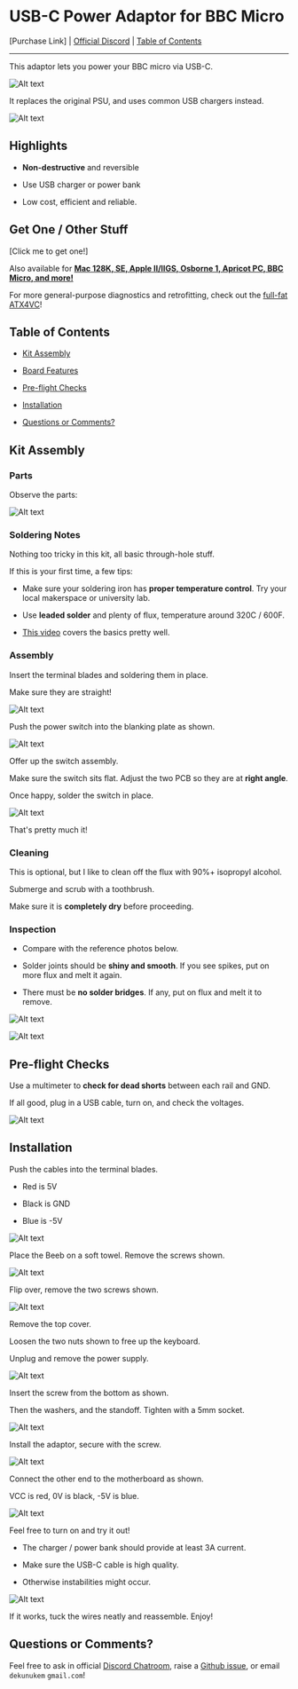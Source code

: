 # USB-C Power Adaptor for BBC Micro

[Purchase Link] | [Official Discord](https://discord.gg/HAuuh3pAmB) | [Table of Contents](#table-of-contents)

----

This adaptor lets you power your BBC micro via USB-C.

![Alt text](photos/bbc_micro/title.jpeg)

It replaces the original PSU, and uses common USB chargers instead.

![Alt text](photos/bbc_micro/mounted.jpeg)

## Highlights

* **Non-destructive** and reversible

* Use USB charger or power bank

* Low cost, efficient and reliable.

## Get One / Other Stuff

[Click me to get one!]

Also available for [**Mac 128K, SE, Apple II/IIGS, Osborne 1, Apricot PC, BBC Micro, and more!**](./README.md)

For more general-purpose diagnostics and retrofitting, check out the [full-fat ATX4VC](https://github.com/dekuNukem/ATX4VC)!

## Table of Contents

- [Kit Assembly](#kit-assembly)

- [Board Features](#board-features)

- [Pre-flight Checks](#pre-flight-checks)

- [Installation](#installation)

- [Questions or Comments?](#questions-or-comments)

## Kit Assembly

### Parts

Observe the parts:

![Alt text](photos/bbc_micro/parts.png)

### Soldering Notes

Nothing too tricky in this kit, all basic through-hole stuff.

If this is your first time, a few tips:

* Make sure your soldering iron has **proper temperature control**. Try your local makerspace or university lab.

* Use **leaded solder** and plenty of flux, temperature around 320C / 600F.

* [This video](https://www.youtube.com/watch?v=AqvHogekDI4) covers the basics pretty well.

### Assembly

Insert the terminal blades and soldering them in place.

Make sure they are straight!

![Alt text](photos/bbc_micro/blades.jpeg)

Push the power switch into the blanking plate as shown.

![Alt text](photos/bbc_micro/hole.jpeg)

Offer up the switch assembly.

Make sure the switch sits flat. Adjust the two PCB so they are at **right angle**.

Once happy, solder the switch in place.

![Alt text](photos/bbc_micro/right.png)

That's pretty much it!

### Cleaning

This is optional, but I like to clean off the flux with 90%+ isopropyl alcohol.

Submerge and scrub with a toothbrush.

Make sure it is **completely dry** before proceeding.

### Inspection

* Compare with the reference photos below.

* Solder joints should be **shiny and smooth**. If you see spikes, put on more flux and melt it again.

* There must be **no solder bridges**. If any, put on flux and melt it to remove.

![Alt text](photos/bbc_micro/bottom.jpeg)

![Alt text](photos/bbc_micro/ref.jpeg)

## Pre-flight Checks

Use a multimeter to **check for dead shorts** between each rail and GND.

If all good, plug in a USB cable, turn on, and check the voltages.

![Alt text](photos/bbc_micro/rails.png)

## Installation

Push the cables into the terminal blades.

* Red is 5V

* Black is GND

* Blue is -5V

![Alt text](photos/bbc_micro/term.jpeg)

Place the Beeb on a soft towel. Remove the screws shown.

![Alt text](photos/bbc_micro/back.png)

Flip over, remove the two screws shown.

![Alt text](photos/bbc_micro/ports.jpeg)

Remove the top cover.

Loosen the two nuts shown to free up the keyboard.

Unplug and remove the power supply.

![Alt text](photos/bbc_micro/kb.jpeg)

Insert the screw from the bottom as shown.

Then the washers, and the standoff. Tighten with a 5mm socket.

![Alt text](photos/bbc_micro/hole.png)

Install the adaptor, secure with the screw.

![Alt text](photos/bbc_micro/mounted.jpeg)

Connect the other end to the motherboard as shown.

VCC is red, 0V is black, -5V is blue.

![Alt text](photos/bbc_micro/vcc.jpeg)

Feel free to turn on and try it out!

* The charger / power bank should provide at least 3A current.

* Make sure the USB-C cable is high quality.

* Otherwise instabilities might occur.

![Alt text](photos/bbc_micro/money.jpeg)

If it works, tuck the wires neatly and reassemble. Enjoy!

## Questions or Comments?

Feel free to ask in official [Discord Chatroom](https://discord.gg/T9uuFudg7j), raise a [Github issue](https://github.com/dekuNukem/PicoRC/issues), or email `dekunukem` `gmail.com`!
